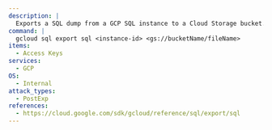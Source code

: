 ```yaml
---
description: |
  Exports a SQL dump from a GCP SQL instance to a Cloud Storage bucket.
command: |
  gcloud sql export sql <instance-id> <gs://bucketName/fileName>
items:
  - Access Keys
services:
  - GCP
OS:
  - Internal
attack_types:
  - PostExp
references:
  - https://cloud.google.com/sdk/gcloud/reference/sql/export/sql
---
```

